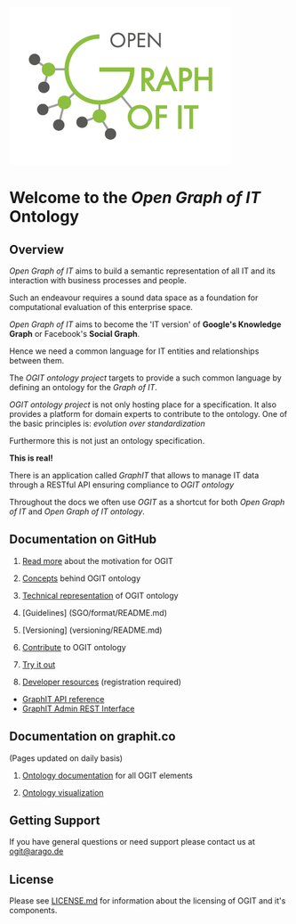 ![Logo](/docs/images/OGIT_Logo.jpg)
# Welcome to the _Open Graph of IT_ Ontology

## Overview

_Open Graph of IT_ aims to build a semantic representation of all IT and its interaction with business processes and people. 

Such an endeavour requires a sound data space as a foundation for computational evaluation of this enterprise space. 

_Open Graph of IT_ aims to become the 'IT version' of **Google's Knowledge Graph** or Facebook's **Social Graph**.

Hence we need a common language for IT entities and relationships between them.

The _OGIT ontology project_ targets to provide a such common language by defining an ontology for the _Graph of IT_.

_OGIT ontology project_ is not only hosting place for a specification. It also
 provides a platform for domain experts to contribute to the ontology. 
One of the basic principles is: _evolution over standardization_

Furthermore this is not just an ontology specification.

**This is real!**

There is an application called _GraphIT_ that allows to manage IT data through a RESTful API ensuring compliance to _OGIT ontology_

Throughout the docs we often use _OGIT_ as a shortcut for both _Open Graph of IT_ and _Open Graph of IT ontology_.

## Documentation on GitHub

1. [Read more](LEARN_MORE.md) about the motivation for OGIT

2. [Concepts](../../wiki/Basic-Concepts) behind OGIT ontology

3. [Technical representation](../../wiki/OGIT-ontology-details) of OGIT ontology

4. [Guidelines] (SGO/format/README.md)

5. [Versioning] (versioning/README.md)

6. [Contribute](CONTRIBUTING.md) to OGIT ontology

7. [Try it out](../../wiki/Using-the-Ontology)

8. [Developer resources](https://autopilot.co/dev) (registration required)
  - [GraphIT API reference](https://autopilot.co/docs/5.2.0/dev/docs/html/content/5.2-guides-developer-graphit-rest-api.html)
  - [GraphIT Admin REST Interface](https://autopilot.co/docs/5.2.0/html/content/5.2-reference-graphit-admin-rest-interface.html)

## Documentation on graphit.co
(Pages updated on daily basis)

1. [Ontology documentation](https://graphit.co/ogit_docs/latest) for all OGIT elements

2. [Ontology visualization](https://graphit.co/ogit/graph.php?dataset=ontology)



## Getting Support

If you have general questions or need support please contact us at <ogit@arago.de>

## License 

Please see [LICENSE.md](LICENSE.md) for information about the licensing of OGIT and it's components.








